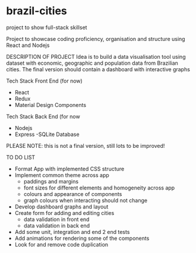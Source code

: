 # brazil-cities
project to show full-stack skillset

Project to showcase coding proficiency, organisation and structure using React and Nodejs

DESCRIPTION OF PROJECT
Idea is to build a data visualisation tool using dataset with economic, geographic and population data from Brazilian cities. The final version should contain a dashboard with interactive graphs

Tech Stack Front End (for now)
  - React
  - Redux
  - Material Design Components
  
Tech Stack Back End (for now
  - Nodejs
  - Express
  -SQLite Database
  
PLEASE NOTE: this is not a final version, still lots to be improved!
  
TO DO LIST
  - Format App with implemented CSS structure
  - Implement common theme across app
      - paddings and margins
      - font sizes for different elements and homogeneity across app
      - colours and appearance of components
      - graph colours when interacting should not change
  - Develop dashboard graphs and layout
  - Create form for adding and editing cities
    - data validation in front end
    - data validation in back end
  - Add some unit, integration and end 2 end tests
  - Add animations for rendering some of the components
  - Look for and remove code duplication
